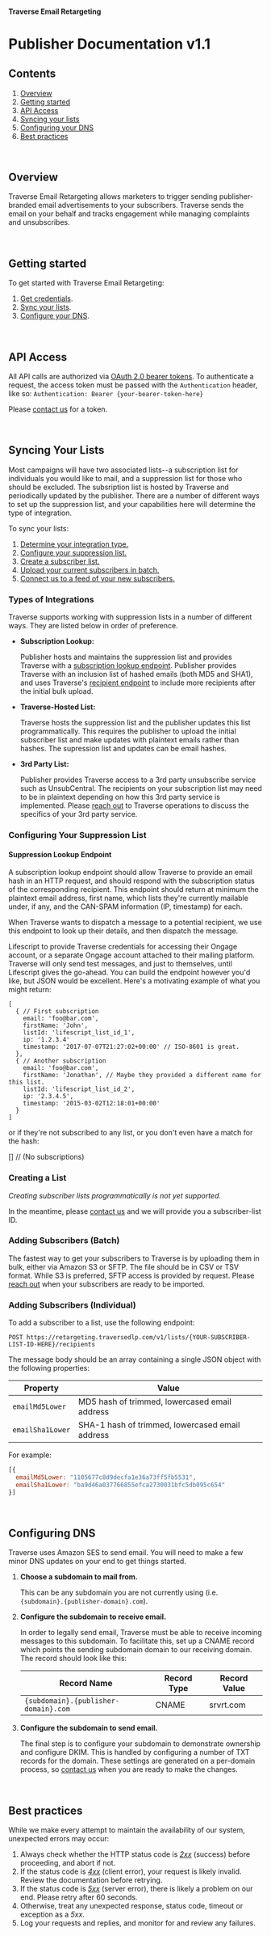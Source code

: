 #### Traverse Email Retargeting
# Publisher Documentation v1.1



## Contents

  1. [Overview](#overview)
  2. [Getting started](#getting-started)
  3. [API Access](#api-access)
  4. [Syncing your lists](#syncing-your-lists)
  5. [Configuring your DNS](#configuring-dns)
  6. [Best practices](#best-practices)


<br />

## Overview

Traverse Email Retargeting allows marketers to trigger sending publisher-branded email advertisements to your subscribers. Traverse sends the email on your behalf and tracks engagement while managing complaints and unsubscribes.


<br />

## Getting started

To get started with Traverse Email Retargeting:

 1. [Get credentials](#api-access).
 3. [Sync your lists](#syncing-your-lists).
 4. [Configure your DNS](#configuring-dns).


<br />

## API Access

All API calls are authorized via <a href="https://tools.ietf.org/html/rfc6750">OAuth 2.0 bearer tokens</a>. To authenticate a request, the access token must be passed with the `Authentication` header, like so: `Authentication: Bearer {your-bearer-token-here}`


Please <a href="mailto:Traverse Operations <operations@traversedlp.com&gt">contact us</a> for a token.


<br />

## Syncing Your Lists

Most campaigns will have two associated lists--a subscription list for individuals you would like to mail, and a suppression list for those who should be excluded. The subsription list is hosted by Traverse and periodically updated by the publisher. There are a number of different ways to set up the suppression list, and your capabilities here will determine the type of integration.

To sync your lists:

 1. [Determine your integration type.](#integration-types)
 2. [Configure your suppression list.](#configuring-your-suppression-list)
 2. [Create a subscriber list.](#creating-a-list)
 2. [Upload your current subscribers in batch.](#adding-subscribers-batch)
 3. [Connect us to a feed of your new subscribers.](#adding-subscribers-Individual)

### Types of Integrations

Traverse supports working with suppression lists in a number of different ways. They are listed below in order of preference.

- __Subscription Lookup:__

    Publisher hosts and maintains the suppression list and provides Traverse with a [subscription lookup endpoint](subscription-lookup-endpoint). Publisher provides Traverse with an inclusion list of hashed emails (both MD5 and SHA1), and uses Traverse's [recipient endpoint](#adding-subscribers-individual) to include more recipients after the initial bulk upload.

- __Traverse-Hosted List:__

    Traverse hosts the suppression list and the publisher updates this list programmatically. This requires the publisher to upload the initial subscriber list and make updates with plaintext emails rather than hashes. The supression list and updates can be email hashes.

- __3rd Party List:__

    Publisher provides Traverse access to a 3rd party unsubscribe service such as UnsubCentral. The recipients on your subscription list may need to be in plaintext depending on how this 3rd party service is implemented. Please <a href="mailto:Traverse Operations <operations@traversedlp.com&gt">reach out</a> to Traverse operations to discuss the specifics of your 3rd party service.


### Configuring Your Suppression List


#### Suppression Lookup Endpoint

A subscription lookup endpoint should allow Traverse to provide an email hash in an HTTP request, and should respond with the subscription status of the corresponding recipient. This endpoint should return at minimum the plaintext email address, first name, which lists they're currently mailable under, if any, and the CAN-SPAM information (IP, timestamp) for each.

When Traverse wants to dispatch a message to a potential recipient, we use this endpoint to look up their details, and then dispatch the message.


Lifescript to provide Traverse credentials for accessing their Ongage account, or a separate Ongage account attached to their mailing platform.
Traverse will only send test messages, and just to themselves, until Lifescript gives the go-ahead.
You can build the endpoint however you'd like, but JSON would be excellent. Here's a motivating example of what you might return:
```
[
  { // First subscription
    email: 'foo@bar.com',
    firstName: 'John',
    listId: 'lifescript_list_id_1',
    ip: '1.2.3.4'
    timestamp: '2017-07-07T21:27:02+00:00' // ISO-8601 is great.
  },
  { // Another subscription
    email: 'foo@bar.com',
    firstName: 'Jonathan', // Maybe they provided a different name for this list.
    listId: 'lifescript_list_id_2',
    ip: '2.3.4.5',
    timestamp: '2015-03-02T12:18:01+00:00'
  }
]
```
or if they're not subscribed to any list, or you don't even have a match for the hash:

[] // (No subscriptions)



### Creating a List

*Creating subscriber lists programmatically is not yet supported.*

In the meantime, please <a href="mailto:Traverse Operations <operations@traversedlp.com&gt">contact us</a> and we will provide you a subscriber-list ID.


### Adding Subscribers (Batch)

The fastest way to get your subscribers to Traverse is by uploading them in bulk, either via Amazon S3 or SFTP. The file should be in CSV or TSV format. While S3 is preferred, SFTP access is provided by request. Please <a href="mailto:Traverse Operations <operations@traversedlp.com&gt">reach out</a> when your subscribers are ready to be imported.

### Adding Subscribers (Individual)

To add a subscriber to a list, use the following endpoint:

```
POST https://retargeting.traversedlp.com/v1/lists/{YOUR-SUBSCRIBER-LIST-ID-HERE}/recipients
```

The message body should be an array containing a single JSON object with the following properties:

| Property | Value |
|------|-------|
| `emailMd5Lower` | MD5 hash of trimmed, lowercased email address |
| `emailSha1Lower` | SHA-1 hash of trimmed, lowercased email address |

For example:

```javascript
[{
  emailMd5Lower: "1105677c8d9decfa1e36a73ff5fb5531",
  emailSha1Lower: "ba9d46a037766855efca2730031bfc5db095c654"
}]
```



<br />

## Configuring DNS

Traverse uses Amazon SES to send email. You will need to make a few minor DNS updates on your end to get things started.

1. __Choose a subdomain to mail from.__

    This can be any subdomain you are not currently using (i.e. `{subdomain}.{publisher-domain}.com`).

2. __Configure the subdomain to receive email.__

    In order to legally send email, Traverse must be able to receive incoming messages to this subdomain. To facilitate this, set up a CNAME record which points the sending subdomain domain to our receiving domain. The record should look like this:

    | Record Name | Record Type | Record Value |
    ------|-------|-------|
    | `{subdomain}.{publisher-domain}.com` | CNAME | srvrt.com |

3. __Configure the subdomain to send email.__

    The final step is to configure your subdomain to demonstrate ownership and configure DKIM. This is handled by configuring a number of TXT records for the domain. These settings are generated
    on a per-domain process, so <a href="mailto:Traverse Operations <operations@traversedlp.com&gt">contact us</a> when you are ready to make the changes.


<br />

## Best practices

While we make every attempt to maintain the availability of our system, unexpected errors may occur:

 1. Always check whether the HTTP status code  is *<a href="https://en.wikipedia.org/wiki/List_of_HTTP_status_codes#2xx_Success">2xx</a>* (success) before proceeding, and abort if not.
 2. If the status code is *<a href="https://en.wikipedia.org/wiki/List_of_HTTP_status_codes#4xx_Client_Error">4xx</a>* (client error), your request is likely invalid. Review the documentation before retrying.
 3. If the status code is *<a href="https://en.wikipedia.org/wiki/List_of_HTTP_status_codes#5xx_Server_Error">5xx</a>* (server error), there is likely a problem on our end. Please retry after 60 seconds.
 4. Otherwise, treat any unexpected response, status code, timeout or exception as a *5xx*.
 5. Log your requests and replies, and monitor for and review any failures.
